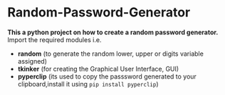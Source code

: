 # Random-Password-Generator

**This a python project on how to create a random password generator.**
Import the required modules i.e.

- **random** (to generate the random lower, upper or digits variable assigned)
- **tkinker** (for creating the Graphical User Interface, GUI)
- **pyperclip** (its used to copy the passsword generated to your clipboard,install it using `pip install pyperclip`)
